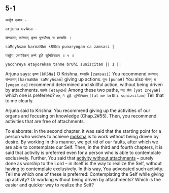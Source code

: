 ## 5-1


```shloka-sa
अर्जुन उवाच -
```
```shloka-sa-hk
arjuna uvAca -
```
```shloka-sa
संन्यासम् कर्मणाम् कृष्ण पुनर्योगम् च शम्ससि ।
```
```shloka-sa-hk
saMnyAsam karmaNAm kRSNa punaryogam ca zamsasi |
```
```shloka-sa
यच्छ्रेय एतयोरेकम् तन्मे ब्रूहि सुनिश्चितम् ॥ १ ॥
```
```shloka-sa-hk
yacchreya etayorekam tanme brUhi sunizcitam || 1 ||
```

Arjuna says: `कृष्ण` `[kRSNa]` O Krishna, `शम्ससि` `[zamsasi]` You recommend `कर्मणाम् संन्यासम्` `[karmaNAm saMnyAsam]` giving up actions. `पुनः` `[punaH]` You also `योगम् च` `[yogam ca]` recommend determined and skillful action, without being driven by attachments. `एतयोः` `[etayoH]` Among these two paths, `यत् श्रेयः` `[yat zreyaH]` which one is preferred? `तत् मे ब्रूहि सुनिश्चितम्` `[tat me brUhi sunizcitam]` Tell that to me clearly.

Arjuna said to Krishna: You recommend giving up the activities of our organs and focusing on knowledge (Chap.2#55). Then, you recommend activities that are free of attachments.



To elaborate: In the second chapter, it was said that the starting point for a person who wishes to achieve [moksha](Moksha) is to work without being driven by desire. By working in this manner, we get rid of our faults, after which we are able to contemplate our Self. Then, in the third and fourth chapters, it is said that activity is preferred even for a person who is able to contemplate exclusively. Further, You said that [activity without attachments](karmayoga) – purely done as worship to the Lord – in itself is the way to realize the Self, without having to contemplate exclusively. In this way, You advocated such activity.
Tell me which one of these is preferred: Contemplating the Self while giving up activity? Or working without being driven by attachments? Which is the easier and quicker way to realize the Self?

